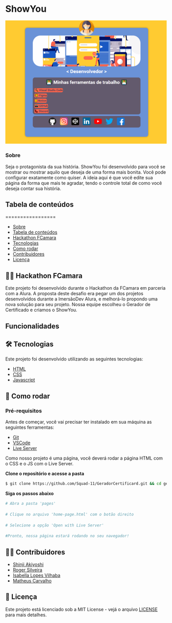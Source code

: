 # ShowYou

<div align="center">
  <img src="/.github/showyou-github.png" alt="ShowYou GitHub">
</div>

### Sobre

Seja o protagonista da sua história. ShowYou foi desenvolvido para você se mostrar ou mostrar aquilo que deseja de uma forma mais bonita. Você pode configurar exatamente como quiser. A ideia aqui é que você edite sua página da forma que mais te agradar, tendo o controle total de como você deseja contar sua história.

## Tabela de conteúdos
=================
<!--ts-->
   * [Sobre](###sobre)
   * [Tabela de conteúdos](##tabela-de-conteúdos)
   * [Hackathon FCamara](##👨‍💻️-hackathon-fcamara)
   * [Tecnologias](##🛠️-tecnologias)
   * [Como rodar](##🚀-como-rodar)
   * [Contribuidores](##👦👩-contribuidores)
   * [Licença](##📝-licença)
<!--te-->

## 👨‍💻️ Hackathon FCamara

Este projeto foi desenvolvido durante o Hackathon da FCamara em parceria com a Alura.
A proposta deste desafio era pegar um dos projetos desenvolvidos durante a ImersãoDev Alura, e melhorá-lo propondo uma nova solução para seu projeto. Nossa equipe escolheu o Gerador de Certificado e criamos o ShowYou.

## Funcionalidades

## 🛠️ Tecnologias

Este projeto foi desenvolvido utilizando as seguintes tecnologias:

- [HTML](https://www.w3schools.com/html/)
- [CSS](https://www.w3schools.com/css/)
- [Javascript](https://www.w3schools.com/js/)

## 🚀 Como rodar

### Pré-requisitos

Antes de começar, você vai precisar ter instalado em sua máquina as seguintes ferramentas:
- [Git](https://git-scm.com)
- [VSCode](https://code.visualstudio.com/)
- [Live Server](https://github.com/ritwickdey/vscode-live-server)

Como nosso projeto é uma página, você deverá rodar a página HTML com o CSS e o JS com o Live Server.

**Clone o repositório e acesse a pasta**

```bash
$ git clone https://github.com/Squad-11/GeradorCertificard.git && cd geradorcertificard
```

**Siga os passos abaixo**

```bash
# Abra a pasta 'pages'

# Clique no arquivo 'home-page.html' com o botão direito

# Selecione a opção 'Open with Live Server'

#Pronto, nossa página estará rodando no seu navegador!
```

## 👦👩 Contribuidores

- [Shinji Akiyoshi](https://github.com/shinjiaki)
- [Roger Silveira](https://github.com/rogersilveiraa)
- [Isabella Lopes Vilhaba](https://github.com/Isabella-Lopes-Vilhaba)
- [Matheus Carvalho](https://github.com/Matheus-Galdino)

## 📝 Licença

Este projeto está licenciado sob a MIT License - vejá o arquivo [LICENSE](LICENSE) para mais detalhes. 